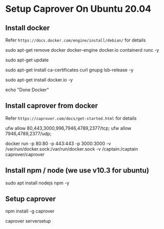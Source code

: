 # Setup Caprover On Ubuntu 20.04

## Install docker

Refer `https://docs.docker.com/engine/install/debian/` for details

sudo apt-get remove docker docker-engine docker.io containerd runc -y

sudo apt-get update

sudo apt-get install ca-certificates curl gnupg lsb-release -y

sudo apt-get install docker.io -y

echo "Done Docker"

## Install caprover from docker

Refer `https://caprover.com/docs/get-started.html` for details

ufw allow 80,443,3000,996,7946,4789,2377/tcp; ufw allow 7946,4789,2377/udp;

docker run -p 80:80 -p 443:443 -p 3000:3000 -v /var/run/docker.sock:/var/run/docker.sock -v /captain:/captain caprover/caprover

## Install npm / node (we use v10.3 for ubuntu)

sudo apt install nodejs npm -y

## Setup caprover

npm install -g caprover

caprover serversetup




